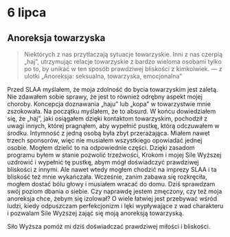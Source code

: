 
# 6 lipca

## Anoreksja towarzyska

> Niektórych z nas przytłaczają sytuacje towarzyskie. Inni z nas czerpią „haj”, utrzymując relacje towarzyskie z bardzo wieloma osobami tylko po to, by unikać w ten sposób prawdziwej bliskości z kimkolwiek. — z ulotki „Anoreksja: seksualna, towarzyska, emocjonalna”

Przed SLAA myślałem, że moja zdolność do bycia towarzyskim jest zaletą. Nie zdawałem sobie sprawy, że jest to również odrębny aspekt mojej choroby. Koncepcja doznawania „haju” lub „kopa” w towarzystwie mnie zszokowała. Na początku myślałem, że to absurd. W końcu dowiedziałem się, że „haj”, jaki osiągałem dzięki kontaktom towarzyskim, pochodził z uwagi innych, której pragnąłem, aby wypełnić pustkę, którą odczuwałem w środku. Intymność z jedną osobą była zbyt przerażająca. Miałem nawet trzech sponsorów, więc nie musiałem wszystkiego opowiadać jednej osobie. Mogłem dzielić to na odpowiednie części. Dzięki zasadom programu byłem w stanie pozwolić trzeźwości, Krokom i mojej Sile Wyższej uzdrowić i wypełnić tę pustkę, abym mógł doświadczyć prawdziwej bliskości z innymi. Ale nawet wtedy mogłem chodzić na imprezy SLAA i ta bliskość też mnie wykańczała. Wcześnie, zanim zabawa się rozkręciła, mogłem dostać bólu głowy i musiałem wracać do domu. Dziś sprawdzam swój poziom dbania o siebie. Czy naprawdę jestem zmęczony, czy też moja anoreksja chce, żebym się izolował? O wiele łatwiej jest przebywać wśród ludzi, kiedy odpuszczam perfekcjonizm i lęki wypływające z wad charakteru i pozwalam Sile Wyższej zająć się moją anoreksją towarzyską.

Siło Wyższa pomóż mi dziś doświadczać prawdziwej miłości i bliskości.
